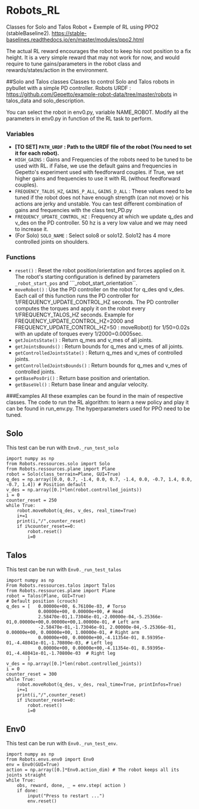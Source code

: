 # Robots_RL
Classes for Solo and Talos Robot + Exemple of RL using PPO2 (stableBaseline2).
https://stable-baselines.readthedocs.io/en/master/modules/ppo2.html

The actual RL reward encourages the robot to keep his root position to a fix height.
It is a very simple reward that may not work for now, and would require to tune gains/parameters in the robot class and rewards/states/action in the environment.

##Solo and Talos classes
Classes to control Solo and Talos robots in pybullet with a simple PD controller.
Robots URDF : https://github.com/Gepetto/example-robot-data/tree/master/robots in talos_data and solo_description.

You can select the robot in env0.py, variable NAME_ROBOT.
Modify all the parameters in env0.py in function of the RL task to perform.

### Variables
- **[TO SET] ``PATH_URDF`` : Path to the URDF file of the robot (You need to set it for each robot).**
- ``HIGH_GAINS`` : Gains and Frequencies of the robots need to be tuned to be used with RL. 
               if False, we use the default gains and frequencies in Gepetto's experiment used with feedforward couples.
               if True, we set higher gains and frequencies to use it with RL (without feedforward couples).
- ``FREQUENCY_TALOS_HZ``, ``GAINS_P_ALL``, ``GAINS_D_ALL`` : These values need to be tuned if the robot does not have enough strength (can not move) or his actions are jerky and unstable. You can test different combination of gains and frequencies with the class test_PD.py
- ``FREQUENCY_UPDATE_CONTROL_HZ`` : Frequency at which we update q_des and v_des on the PD controller. 50 hz is a very low value and we may need to increase it.
- (For Solo) ``SOLO_NAME`` : Select solo8 or solo12. Solo12 has 4 more controlled joints on shoulders.
                                                 
### Functions
- ``reset()`` : Reset the robot position/orientation and forces applied on it. The robot's starting configuration is defined by parameters ``_robot_start_pos`` and ```_robot_start_orientation``.
- ``moveRobot()`` : Use the PD controller on the robot for q_des qnd v_des. 
                Each call of this function runs the PD controller for 1/FREQUENCY_UPDATE_CONTROL_HZ seconds.
                The PD controller computes the torques and apply it on the robot every 1/FREQUENCY_TALOS_HZ seconds.
                Example for FREQUENCY_UPDATE_CONTROL_HZ=2000 and FREQUENCY_UPDATE_CONTROL_HZ=50 :
                moveRobot() for 1/50=0.02s with an update of torques every 1/2000=0.0005sec.
- ``getJointsState()``  : Return q_mes and v_mes of all joints.
- ``getJointsBounds()`` : Return bounds for q_mes and v_mes of all joints.
- ``getControlledJointsState()``  : Return q_mes and v_mes of controlled joints.
- ``getControlledJointsBounds()`` : Return bounds for q_mes and v_mes of controlled joints.
- ``getBasePosOri()`` : Return base position and orientation.
- ``getBaseVel()``    : Return base linear and angular velocity.

###Examples
All these examples can be found in the main of respective classes.
The code to run the RL algorithm: to learn a new policy and play it can be found in run_env.py.
The hyperparameters used for PPO need to be tuned.

## Solo
This test can be run with ``Env0._run_test_solo``
```
import numpy as np
from Robots.ressources.solo import Solo
from Robots.ressources.plane import Plane
robot = Solo(class_terrain=Plane, GUI=True)
q_des = np.array([0.0, 0.7, -1.4, 0.0, 0.7, -1.4, 0.0, -0.7, 1.4, 0.0, -0.7, 1.4]) # Position default
v_des = np.array([0.]*len(robot.controlled_joints))
i = 0
counter_reset = 250
while True:
    robot.moveRobot(q_des, v_des, real_time=True)
    i+=1
    print(i,"/",counter_reset)
    if i%counter_reset==0: 
        robot.reset()
        i=0
```

## Talos
This test can be run with ``Env0._run_test_talos``
```
import numpy as np
From Robots.ressources.talos import Talos
from Robots.ressources.plane import Plane
robot = Talos(Plane, GUI=True)
# Default position (crouch)
q_des = [   0.00000e+00, 6.76100e-03, # Torso
            0.00000e+00, 0.00000e+00, # Head
            2.58470e-01,1.73046e-01,-2.00000e-04,-5.25366e-01,0.00000e+00,0.00000e+00,1.00000e-01, # Left arm
            -2.58470e-01,-1.73046e-01, 2.00000e-04,-5.25366e-01, 0.00000e+00, 0.00000e+00, 1.00000e-01, # Right arm
            0.00000e+00, 0.00000e+00,-4.11354e-01, 8.59395e-01,-4.48041e-01,-1.70800e-03, # Left leg
            0.00000e+00, 0.00000e+00,-4.11354e-01, 8.59395e-01,-4.48041e-01,-1.70800e-03  # Right leg
        ]
v_des = np.array([0.]*len(robot.controlled_joints))
i = 0
counter_reset = 300
while True:
    robot.moveRobot(q_des, v_des, real_time=True, printInfos=True)
    i+=1
    print(i,"/",counter_reset)
    if i%counter_reset==0: 
        robot.reset()
        i=0
```

## Env0
This test can be run with ``Env0._run_test_env``.
```
import numpy as np
from Robots.envs.env0 import Env0
env = Env0(GUI=True)
action = np.array([0.]*Env0.action_dim) # The robot keeps all its joints straight
while True:
    obs, reward, done, _ = env.step( action )
    if done:
        input("Press to restart ...")
        env.reset()
```
